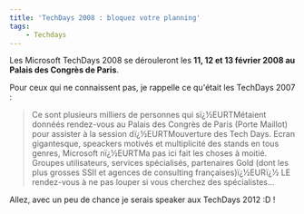 ```yaml
---
title: 'TechDays 2008 : bloquez votre planning'
tags:
    - Techdays
---
```


Les Microsoft TechDays 2008 se dérouleront les **11, 12 et 13 février 2008 au
Palais des Congrès de Paris**.

[](http://blogs.technet.com/b/mstechdays/archive/2007/06/20/exclu-microsoft-techdays-2008-r-servez-d-j-les-dates.aspx)

Pour ceux qui ne connaissent pas, je rappelle ce qu'était les TechDays 2007 :

> Ce sont plusieurs milliers de personnes qui sï¿½EURTMétaient donnéés
> rendez-vous au Palais des Congrès de Paris (Porte Maillot) pour assister à la
> session dï¿½EURTMouverture des Tech Days. Ecran gigantesque, speackers motivés
> et multiplicité des stands en tous genres, Microsoft nï¿½EURTMa pas ici fait
> les choses à moitié. Groupes utilisateurs, services spécialisés, partenaires
> Gold (dont les plus grosses SSII et agences de consulting françaises)ï¿½EURï¿½
> LE rendez-vous à ne pas louper si vous cherchez des spécialistes…

Allez, avec un peu de chance je serais speaker aux TechDays 2012 :D !
